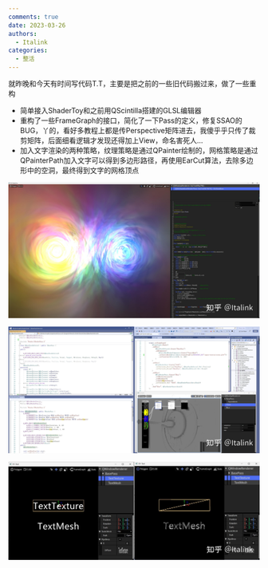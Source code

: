```yaml
---
comments: true
date: 2023-03-26
authors:
  - Italink
categories:
  - 整活
---
```


就昨晚和今天有时间写代码T.T，主要是把之前的一些旧代码搬过来，做了一些重构

- 简单接入ShaderToy和之前用QScintilla搭建的GLSL编辑器
- 重构了一些FrameGraph的接口，简化了一下Pass的定义，修复SSAO的BUG，丫的，看好多教程上都是传Perspective矩阵进去，我傻乎乎只传了裁剪矩阵，后面细看逻辑才发现还得加上View，命名害死人...
- 加入文字渲染的两种策略，纹理策略是通过QPainter绘制的，网格策略是通过QPainterPath加入文字可以得到多边形路径，再使用EarCut算法，去除多边形中的空洞，最终得到文字的网格顶点

![preview](Resources/v2-12a850c5283499e41d6dbe08a91d2313_r.jpg)

![preview](Resources/v2-ca960c26e1ea8f1f611e0012e42b25cd_r.jpg)

![preview](Resources/v2-bfd432c130b88e7184a4bcf6cdb1ed36_r.jpg)
